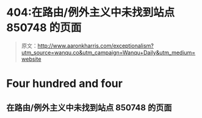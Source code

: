 # 404:在路由/例外主义中未找到站点 850748 的页面

> 原文：<http://www.aaronkharris.com/exceptionalism?utm_source=wanqu.co&utm_campaign=Wanqu+Daily&utm_medium=website>

# Four hundred and four

## 在路由/例外主义中未找到站点 850748 的页面